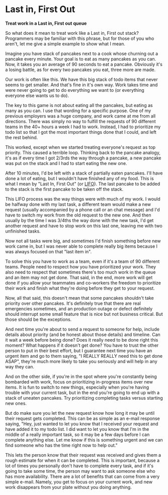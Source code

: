 # Last in, First Out

**Treat work in a Last in, First out queue**

So what does it mean to treat work like a Last in, First out stack? Programmers may be familiar with this phrase, but for those of you who aren't, let me give a simple example to show what I mean.

Imagine you have stack of pancakes next to a cook whose churning out a pancake every minute. Your goal is to eat as many pancakes as you can. Now, it takes you an average of 90 seconds to eat a pancake. Obviously it's a losing battle, as for every two pancakes you eat, three more are made.

Our work is often like this. We have this big stack of todo items that never seems to get smaller. And that's fine in it's own way. Work takes time and were never going to get to do everything we want to (or everything everyone else wants us to do).

The key to this game is not about eating all the pancakes, but eating as many as you can. I use that wording for a specific purpose. One of my previous employers was a huge company, and work came at me from all directions. There was simply no way to fulfill the requests of 90 different teams in the 40+ hours a week I had to work. Instead, I had to prioritize my todo list so that I got the most important things done that I could, and left the rest behind.

This worked, except when we started treating everyone's request as top priority. This caused a terrible loop. Thinking back to the pancake analogy, it's as if every time I got 2/3rds the way through a pancake, a new pancake was put on the stack and I had to start eating the new one.

After 10 minutes, I'd be left with a stack of partially eaten pancakes. I'll have done a lot of eating, but I wouldn't have finished any of my food. This is what I mean by "Last In, First Out" (or
[LIFO](http://en.wikipedia.org/wiki/LIFO_(computing))). The last pancake to be added to the stack is the first pancake to be taken off the stack.

This LIFO process was the way things were with much of my work. I would be halfway done with my last task, a different team would make a new request (usually accompanied by a phone call or an chat message) and I'd have to switch my work from the old request to the new one. And then usually by the time I was 3/4ths the way done with the new task, I'd get another request and have to stop work on this last one, leaving me with two unfinished tasks.

Now not all tasks were big, and sometimes I'd finish something before new work came in, but I was never able to complete really big items because I was always focused on that "last item in".

To solve this you have to work as a team, even if it's a team of 90 different teams. People need to respect how you have prioritized your work. They also need to respect that sometimes there's too much work in the queue and an item may not get done. That said, in the end, more work will get done if you allow your teammates and co-workers the freedom to prioritize their work and finish what they're doing before they get to your request.

Now, all that said, this doesn't mean that some pancakes shouldn't take priority over other pancakes. It's definitely true that there are real emergencies sometimes, and an production outage or defect definitely should interrupt some small feature that is nice but not business critical. But those should be the exceptions.

And next time you're about to send a request to someone for help, include details about priority (and be honest about those details) and timeline. Can it wait a week before being done? Does it really need to be done right this moment? What happens if it doesn't get done? You have to trust the other person to put in their best effort, but I guarantee next time you have an urgent item and go to them saying, "I REALLY REALLY need this to get done ASAP", they're much more likely to take you seriously and will help in any way they can.

And on the other side, if you're in the spot where you're constantly being bombarded with work, focus on prioritizing in-progress items over new items. It is fun to switch to new things, especially when you're having trouble with your current task, but in the end you're going to end up with a stack of uneaten pancakes. Try prioritizing completing tasks versus starting new ones.

But do make sure you let the new request know how long it may be until their request gets completed. This can be as simple as an e-mail response saying, "Hey, just wanted to let you know that I received your request and have added it to my todo list. I did want to let you know that I'm in the middle of a really important task, so it may be a few days before I can complete anything else. Let me know if this is something urgent and we can find someone who has the time right now to help out."

This lets the person know that their request was received and gives them a rough estimate for when it can be completed. This is important, because a lot of times you personally don't have to complete every task, and if it's going to take some time, the person may want to ask someone else who has more availability. There are a lot of benefits that can come from a very simple e-mail. Namely, you get to focus on your current work, and new work disappears from your plate without you doing anything.